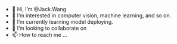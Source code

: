 - 👋 Hi, I’m @Jack.Wang
- 👀 I’m interested in computer vision, machine learning, and so on.
- 🌱 I’m currently learning model deploying.
- 💞️ I’m looking to collaborate on 
- 📫 How to reach me ...

<!---
Jack.Wang is a ✨ special ✨ repository because its `README.md` (this file) appears on your GitHub profile.
You can click the Preview link to take a look at your changes.
--->
